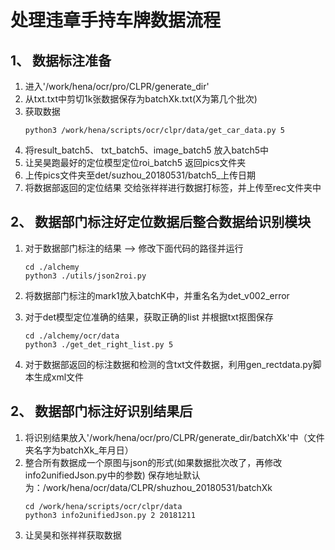 # 处理违章手持车牌数据流程

## 1、 数据标注准备

1. 进入'/work/hena/ocr/pro/CLPR/generate_dir'
2. 从txt.txt中剪切1k张数据保存为batchXk.txt(X为第几个批次)
3. 获取数据
    ```
    python3 /work/hena/scripts/ocr/clpr/data/get_car_data.py 5
    ```
4. 将result_batch5、 txt_batch5、image_batch5 放入batch5中
5. 让吴昊跑最好的定位模型定位roi_batch5 返回pics文件夹
6. 上传pics文件夹至det/suzhou_20180531/batch5_上传日期
7. 将数据部返回的定位结果 交给张祥祥进行数据打标签，并上传至rec文件夹中

## 2、 数据部门标注好定位数据后整合数据给识别模块
1. 对于数据部门标注的结果 --> 修改下面代码的路径并运行
    ```
    cd ./alchemy
    python3 ./utils/json2roi.py
    ```
2. 将数据部门标注的mark1放入batchK中，并重名名为det_v002_error
 
3. 对于det模型定位准确的结果，获取正确的list 并根据txt抠图保存
    ```
    cd ./alchemy/ocr/data
    python3 ./get_det_right_list.py 5
    ```
4. 对于数据部返回的标注数据和检测的含txt文件数据，利用gen_rectdata.py脚本生成xml文件

## 2、 数据部门标注好识别结果后

1. 将识别结果放入'/work/hena/ocr/pro/CLPR/generate_dir/batchXk'中（文件夹名字为batchXk_年月日）
2. 整合所有数据成一个原图与json的形式(如果数据批次改了，再修改info2unifiedJson.py中的参数)
    保存地址默认为：/work/hena/ocr/data/CLPR/shuzhou_20180531/batchXk
    ```
    cd /work/hena/scripts/ocr/clpr/data
    python3 info2unifiedJson.py 2 20181211
    ```
3. 让吴昊和张祥祥获取数据
